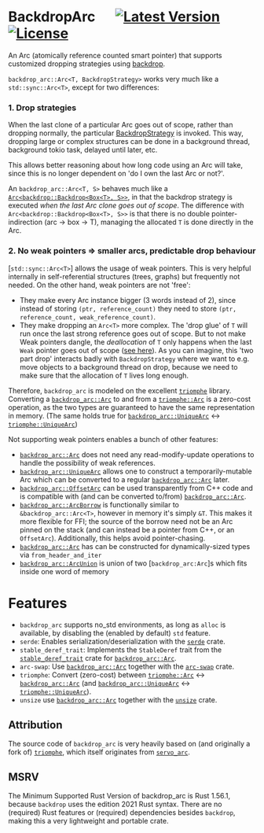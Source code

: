# BackdropArc &emsp; [![Latest Version]][crates.io] [![License]][license path]

[Latest Version]: https://img.shields.io/crates/v/backdrop_arc.svg
[crates.io]: https://crates.io/crates/backdrop_arc
[License]: https://img.shields.io/badge/license-MIT-blue.svg
[license path]: https://github.com/qqwy/rust-backdrop_arc/blob/main/LICENSE
[requires: rustc 1.56+]: https://img.shields.io/badge/rustc-1.56+-lightgray.svg
[Rust 1.56.1]: https://rust-lang.org/

An Arc (atomically reference counted smart pointer) that supports customized dropping strategies using [backdrop](https://crates.io/crates/backdrop).

`backdrop_arc::Arc<T, BackdropStrategy>` works very much like a `std::sync::Arc<T>`, except for two differences:

### 1. Drop strategies

When the last clone of a particular Arc goes out of scope, rather than dropping normally, the particular [BackdropStrategy](https://docs.rs/backdrop/latest/backdrop/trait.BackdropStrategy.html) is invoked. This way, dropping large or complex structures can be done in a background thread, background tokio task, delayed until later, etc.

This allows better reasoning about how long code using an Arc will take, since this is no longer dependent on 'do I own the last Arc or not?'.

An `backdrop_arc::Arc<T, S>` behaves much like a [`Arc<backdrop::Backdrop<Box<T>, S>>`](https://docs.rs/backdrop/latest/backdrop/struct.Backdrop.html#the-problem-with-arc),
in that the backdrop strategy is executed _when the last Arc clone goes out of scope_.
The difference with `Arc<backdrop::Backdrop<Box<T>, S>>` is that there is no double pointer-indirection (arc -> box -> T), managing the allocated `T` is done directly in the Arc.

[`backdrop_arc::Arc`]: <https://docs.rs/backdrop_arc/latest/backdrop_arc/struct.Arc.html>

### 2. No weak pointers => smaller arcs, predictable drop behaviour

[`std::sync::Arc<T>`] allows the usage of weak pointers. This is very helpful internally in self-referential structures (trees, graphs) but frequently not needed.
On the other hand, weak pointers are not 'free':
- They make every Arc instance bigger (3 words instead of 2), since instead of storing `(ptr, reference_count)` they need to store `(ptr, reference_count, weak_reference_count)`.
- They make dropping an `Arc<T>` more complex. The 'drop glue' of `T` will run once the last strong reference goes out of scope. But to not make Weak pointers dangle, the _deallocation_ of `T` only happens when the last `Weak` pointer goes out of scope ([see here](https://doc.rust-lang.org/std/sync/struct.Arc.html#breaking-cycles-with-weak)). As you can imagine, this 'two part drop' interacts badly with `BackdropStrategy` where we want to e.g. move objects to a background thread on drop, because we need to make sure that the allocation of `T` lives long enough.

Therefore, `backdrop_arc` is modeled on the excellent [`triomphe`](https://crates.io/crates/triomphe) library.
Converting a [`backdrop_arc::Arc`] to and from a [`triomphe::Arc`] is a zero-cost operation, as the two types are guaranteed to have the same representation in memory.
(The same holds true for [`backdrop_arc::UniqueArc`] <-> [`triomphe::UniqueArc`])

Not supporting weak pointers enables a bunch of other features:
- [`backdrop_arc::Arc`] does not need any read-modify-update operations to handle the possibility of weak references.
- [`backdrop_arc::UniqueArc`] allows one to construct a temporarily-mutable Arc which can be converted to a regular [`backdrop_arc::Arc`] later.
- [`backdrop_arc::OffsetArc`] can be used transparently from C++ code and is compatible with (and can be converted to/from) [`backdrop_arc::Arc`].
- [`backdrop_arc::ArcBorrow`] is functionally similar to `&backdrop_arc::Arc<T>`, however in memory it's simply `&T`. This makes it more flexible for FFI; the source of the borrow need not be an Arc pinned on the stack (and can instead be a pointer from C++, or an `OffsetArc`). Additionally, this helps avoid pointer-chasing.
- [`backdrop_arc::Arc`] has can be constructed for dynamically-sized types via `from_header_and_iter`
- [`backdrop_arc::ArcUnion`] is union of two [`backdrop_arc:Arc`]s which fits inside one word of memory

[`std::sync::Arc`]: <https://doc.rust-lang.org/std/sync/struct.Arc.html>
[`backdrop_arc::Arc`]: <https://docs.rs/backdrop_arc/latest/backdrop_arc/struct.Arc.html>
[`backdrop_arc::UniqueArc`]: <https://docs.rs/backdrop_arc/latest/backdrop_arc/struct.UniqueArc.html>
[`backdrop_arc::ArcBorrow`]: <https://docs.rs/backdrop_arc/latest/backdrop_arc/struct.ArcBorrow.html>
[`backdrop_arc::ArcUnion`]: <https://docs.rs/backdrop_arc/latest/backdrop_arc/struct.ArcUnion.html>
[`backdrop_arc::OffsetArc`]: <https://docs.rs/backdrop_arc/latest/backdrop_arc/struct.OffsetArc.html>
[`triomphe::Arc`]: <https://docs.rs/triomphe/latest/triomphe/struct.Arc.html>
[`triomphe::UniqueArc`]: <https://docs.rs/triomphe/latest/triomphe/struct.UniqueArc.html>

# Features

- `backdrop_arc` supports no_std environments, as long as `alloc` is available, by disabling the (enabled by default) `std` feature.
- `serde`: Enables serialization/deserialization with the [`serde`](https://crates.io/crates/serde) crate.
- `stable_deref_trait`: Implements the `StableDeref` trait from the [`stable_deref_trait`](https://crates.io/crates/stable_deref_trait) crate for [`backdrop_arc::Arc`].
- `arc-swap`: Use [`backdrop_arc::Arc`] together with the [`arc-swap`](https://crates.io/crates/arc-swap) crate.
- `triomphe`: Convert (zero-cost) between [`triomphe::Arc`] <-> [`backdrop_arc::Arc`] (and [`backdrop_arc::UniqueArc`] <-> [`triomphe::UniqueArc`]).
- `unsize` use [`backdrop_arc::Arc`] together with the [`unsize`](https://crates.io/crates/unsize) crate.

[`triomphe::Arc`]: <https://docs.rs/triomphe/latest/triomphe/struct.Arc.html>
[`triomphe::UniqueArc`]: <https://docs.rs/triomphe/latest/triomphe/struct.UniqueArc.html>


## Attribution

The source code of `backdrop_arc` is very heavily based on (and originally a fork of) [`triomphe`](https://crates.io/crates/triomphe),
which itself originates from [`servo_arc`](https://crates.io/crates/servo_arc).

## MSRV

The Minimum Supported Rust Version of backdrop_arc is Rust 1.56.1, because `backdrop` uses the edition 2021 Rust syntax.
There are no (required) Rust features or (required) dependencies besides `backdrop`, making this a very lightweight and portable crate.
